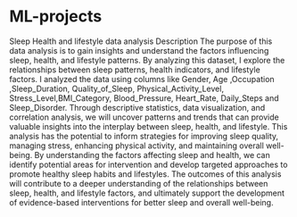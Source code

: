 # ML-projects
Sleep Health and lifestyle data analysis
Description
The purpose of this data analysis is to gain insights and understand the factors influencing sleep, health, and lifestyle patterns.
By analyzing this dataset, I explore the relationships between sleep patterns, health indicators, and lifestyle factors. I analyzed the data using columns like Gender, Age ,Occupation ,Sleep_Duration, Quality_of_Sleep, Physical_Activity_Level, Stress_Level,BMI_Category, Blood_Pressure, Heart_Rate, Daily_Steps and Sleep_Disorder.
Through descriptive statistics, data visualization, and correlation analysis, we will uncover patterns and trends that can provide valuable insights into the interplay between sleep, health, and lifestyle.
This analysis has the potential to inform strategies for improving sleep quality, managing stress, enhancing physical activity, and maintaining overall well-being.
By understanding the factors affecting sleep and health, we can identify potential areas for intervention and develop targeted approaches to promote healthy sleep habits and lifestyles. The outcomes of this analysis will contribute to a deeper understanding of the relationships between sleep, health, and lifestyle factors, and ultimately support the development of evidence-based interventions for better sleep and overall well-being.
